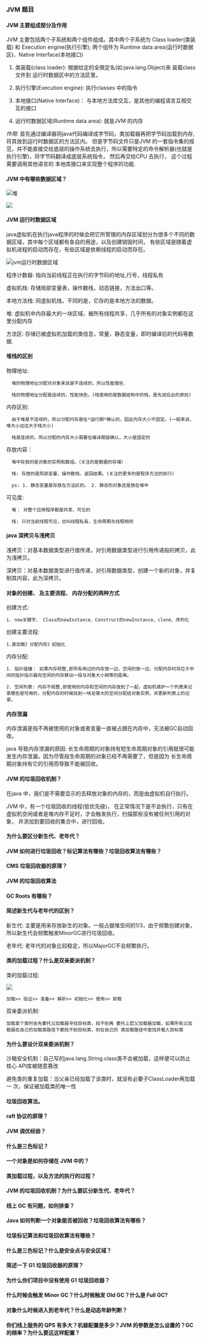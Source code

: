 ### JVM 题目

#### JVM 主要组成部分及作用

   JVM 主要包括两个子系统和两个组件组成。其中两个子系统为 Class loader(类装载) 和 Execution engine(执行引擎); 
   两个组件为 Runtime data area(运行时数据区)、Native Interface(本地接口)
   
   1. 类装载(class loader): 根据给定的全限定名(如:java.lang.Object)来 装载class文件到 运行时数据区中的方法区里。
   
   2. 执行引擎(Execution engine): 执行classes 中的指令
   
   3. 本地接口(Native Interface)： 与本地方法库交互，是其他的编程语言互相交互的接口
   
   4. 运行时数据区域(Runtime data area): 就是JVM 的内存
   
   *作用:* 首先通过编译器将java代码编译成字节码，类加载器再把字节码加载到内存,将其放到运行时数据区的方法区内。
   但是字节码文件只是JVM 的一套指令集的规范，并不能直接交给底层的操作系统去执行，所以需要特定的命令解析器(也就是执行引擎)，将字节码翻译成底层系统指令，
   然后再交给CPU 去执行， 这个过程需要调用其他语言的 本地库接口来实现整个程序的功能.

#### JVM 中有哪些数据区域？
  
  ![堆](interview.assets/堆.png)

  ![](interview.assets/虚拟机栈.png)

####  JVM 运行时数据区域
  
  java虚拟机在执行java程序的时候会把它所管理的内存区域划分为很多个不同的数据区域，其中每个区域都有各自的用途，以及创建销毁时间，
  有些区域是随着虚拟机进程的启动而存在，有些区域是依赖线程的启动而存在。
  
  ![jvm运行时数据区域](interview.assets/jvm内存结构.png)
  
  程序计数器: 指向当前线程正在执行的字节码的地址,行号，线程私有
  
  虚拟机栈: 存储局部变量表，操作数栈，动态链接，方法出口等。
  
  本地方法栈: 同虚拟机栈，不同的是，它存的是本地方法的数据。
  
  堆: 虚拟机中内存最大的一块区域，被所有线程共享，几乎所有的对象实例都在这里分配内存
  
  方法区: 存储已被虚拟机加载的类信息，常量，静态变量，即时编译后的代码等数据.

#### 堆栈的区别 
   
   物理地址: 
      
      堆的物理地址分配对对象来说是不连续的，所以性能慢些.
      
      栈的物理地址分配是连续的，性能快些。(栈使用的是数据结构中的栈，是先进后出的原则)
      
   内存区别: 
       
      由于堆是不连续的，所以分配内存是在*运行期*确认的，因此内存大小不固定。(一般来说，堆大小远远大于栈大小)
      
      栈是连续的，所以分配的内存大小需要在编译期就确认，大小是固定的
      
   存放内容： 
      
      堆中存放的是对象的实例和数组。（关注的是数据的存储）
      
      栈: 存放的是局部变量、操作数栈、返回结果。(关注的更多的是程序方法的执行)
      
      ps: 1. 静态变量是存放在方法区的。 2. 静态的对象还是放在堆中
   
   可见度: 
      
      堆： 对整个应用程序都是共享、可见的
      
      栈: 只对当前线程可见，也叫线程私有，生命周期与线程相同
 
#### java 深拷贝与浅拷贝
   
   浅拷⻉：对基本数据类型进⾏值传递，对引⽤数据类型进⾏引⽤传递般的拷⻉，此为浅拷⻉。
   
   深拷⻉：对基本数据类型进⾏值传递，对引⽤数据类型，创建⼀个新的对象，并复制其内容，此为深拷⻉。

#### 对象的创建、 及主要流程、 内存分配的两种方式
     
  创建方式: 
    
    1. new关键字、 Class的newInstance、Construct的newInstance、clone、序列化
    
  创建主要流程: 
    
    1.类加载》分配内存》初始化
  
  内存分配:
    
    1. 指针碰撞： 如果内存规整,即所有用过的内存放一边，空闲的放一边，分配内存时将位于中间的指针指示器向空闲的内存移动一段与对象大小相等的距离。
    
    2. 空闲列表: 内存不规整,即使用的内存和空闲的内存放到了一起，虚拟机维护一个列表来记录哪些是可用的，分配内存的时候找到一块足够大的空间分配给对象实例，并更新列表上的记录。
    
  
#### 内存泄漏
   
   内存泄漏是指不再被使用的对象或者变量一直被占据在内存中，无法被GC自动回收。
   
   java 导致内存泄漏的原因: 长生命周期的对象持有短生命周期对象的引用就很可能发生内存泄漏，因为尽管段生命周期的对象已经不再需要了，但是因为
   长生命周期对象持有它的引用而导致不能被回收。

#### JVM 的垃圾回收机制？
   
   在java 中，我们是不需要显示的去释放对象的内存的，而是由虚拟机自行执行。
   
   JVM 中，有一个垃圾回收的线程(低优先级)， 在正常情况下是不会执行，只有在虚拟机空闲或者是堆内存不足时，才会触发执行，扫描那些没有被任何引用的对象，
   并添加到要回收的集合中，进行回收。
   
   
#### 为什么要区分新生代、老年代？

#### JVM 如何进行垃圾回收？标记算法有哪些？垃圾回收算法有哪些？

#### CMS 垃圾回收器的原理？

   

#### JVM 的垃圾回收算法

#### GC Roots 有哪些？

   
    
#### 简述新生代与老年代的区别？

   新生代: 主要是用来存放新生的对象。一般占据堆空间的1/3，由于频繁创建对象，所以新生代会频繁触发MinorGC进行垃圾回收。

   老年代: 老年代的对象比较稳定，所以MajorGC不会频繁执行。
   
#### 类的加载过程？什么是双亲委派机制？

   类的加载过程: 
    
   ![](interview.assets/类的加载过程.png)
   
    加载>> 验证>> 准备>> 解析>> 初始化>> 使用>> 卸载
   
   双亲委派机制:
    
    加载某个类时会先委托父加载器寻找目标类，找不到再 委托上层父加载器加载，如果所有父加载器在自己的加载类路径下都找不到目标类，则在自己的 类加载路径中查找并载入目标类

#### 为什么要设计双亲委派机制？
 
   沙箱安全机制：自己写的java.lang.String.class类不会被加载，这样便可以防止核心 API库被随意篡改 
   
   避免类的重复加载：当父亲已经加载了该类时，就没有必要子ClassLoader再加载一 次，保证被加载类的唯一性
   
#### 垃圾回收算法。

#### raft 协议的原理？

#### JVM 调优经验？

#### 什么是三色标记？

#### 一个对象是如何存储在 JVM 中的？

#### 类加载过程，以及方法的执行的过程？

#### JVM 的垃圾回收机制？为什么要区分新生代、老年代？

#### 线上 GC 有问题，如何排查？

#### Java 如何判断一个对象能否被回收？垃圾回收算法有哪些？

#### 垃圾标记算法和垃圾回收算法有哪些？

#### 什么是三色标记？什么是安全点与安全区域？

#### 简述一下 G1 垃圾回收器的原理？

#### 为什么你们项目中没有使用 G1 垃圾回收器？

#### 什么时候会触发 Minor GC？什么时候触发 Old GC？什么是 Full GC?

#### 对象什么时候进入到老年代？什么是动态年龄判断？

#### 你们线上服务的 QPS 有多大？机器配置是多少？JVM 的参数是怎么设置的？GC 的频率？为什么要这这样配置？

